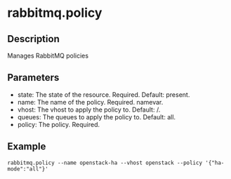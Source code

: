 # rabbitmq.policy

## Description

Manages RabbitMQ policies

## Parameters

* state: The state of the resource. Required. Default: present.
* name: The name of the policy. Required. namevar.
* vhost: The vhost to apply the policy to. Default: /.
* queues: The queues to apply the policy to. Default: all.
* policy: The policy. Required.

## Example

```shell
rabbitmq.policy --name openstack-ha --vhost openstack --policy '{"ha-mode":"all"}'
```

